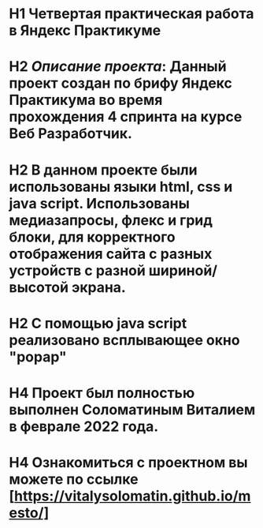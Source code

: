 # H1 __Четвертая практическая работа в Яндекс Практикуме__

# H2 *Описание проекта*: Данный проект создан по брифу Яндекс Практикума во время прохождения 4 спринта на курсе Веб Разработчик.
# H2 В данном проекте были использованы языки html, css и java script. Использованы медиазапросы, флекс и грид блоки, для корректного отображения сайта с разных устройств с разной шириной/высотой экрана.
# H2 С помощью java script реализовано всплывающее окно "popap"

# H4 Проект был полностью выполнен Соломатиным Виталием в феврале 2022 года.

# H4 Ознакомиться с проектном вы можете по ссылке [https://vitalysolomatin.github.io/mesto/]